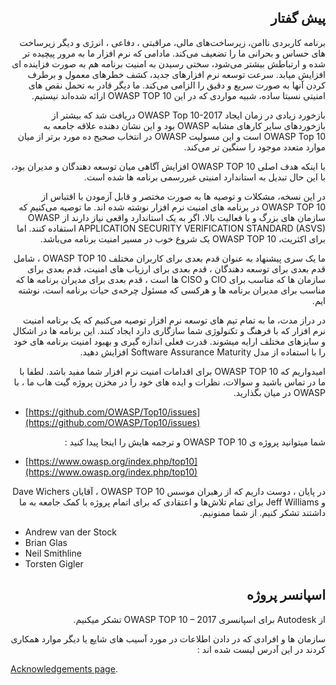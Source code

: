 ## <div dir="rtl" align="right">  پیش گفتار </div> 

<p dir="rtl" align="right">برنامه کاربردی ناامن، زیرساخت‌های مالی، مراقبتی ، دفاعی ، انرژی و دیگر زیرساخت های حساس و بحرانی ما را تضعیف می‌کند. مادامی که نرم افزار ما به مرور پیچیده تر شده و ارتباطش بیشتر می‌شود، سختی رسیدن به امنیت برنامه هم به صورت فزاینده ای افزایش میابد.
سرعت توسعه نرم افزارهای جدید، کشف خطرهای معمول و برطرف کردن آنها به صورت سریع و دقیق را الزامی می‌کند. ما دیگر قادر به تحمل نقص های امنیتی نسبتا ساده، شبیه مواردی که در این  OWASP TOP 10 ارائه شده‌اند نیستیم.</p>

<p dir="rtl" align="right">
بازخورد زیادی در زمان ایجاد OWASP Top 10-2017 دریافت شد که بیشتر از بازخوردهای سایر کارهای مشابه OWASP بود و این نشان دهنده علاقه جامعه به OWASP Top 10 است و این مسولیت OWASP در انتخاب صحیح ده مورد برتر از میان موارد متعدد موجود را سنگین تر می‌کند.
</p>

<p dir="rtl" align="right">با اینکه هدف اصلی OWASP TOP 10  افزایش آگاهی میان توسعه دهندگان و مدیران بود، با این حال تبدیل به استاندارد امنیتی غیررسمی برنامه ها شده است.
</p>

<p dir="rtl" align="right">در این نسخه، مشکلات و توصیه ها به صورت مختصر و قابل آزمودن با اقتباس از OWASP TOP 10  در برنامه های امنیت نرم افزار نوشته شده اند. ما توصیه می‌کنیم که سازمان های بزرگ و با فعالیت بالا، اگر به یک استاندارد واقعی نیاز دارند از 
OWASP APPLICATION SECURITY VERIFICATION  STANDARD (ASVS) استفاده کنند. اما برای اکثریت، OWASP TOP 10  یک شروع خوب در مسیر امنیت برنامه می‌باشد.</p>

<p dir="rtl" align="right">ما یک سری پیشنهاد به عنوان قدم بعدی برای کاربران مختلف OWASP TOP 10 ، شامل قدم بعدی برای توسعه دهندگان ، قدم بعدی برای ارزیاب های امنیت، قدم بعدی برای سازمان ها که مناسب برای CIO  و CISO  ها است ، قدم بعدی برای مدیران برنامه ها که مناسب برای مدیران برنامه ها و هرکسی که مسئول چرخه‌ی حیات برنامه است، نوشته ایم.</p>

<p dir="rtl" align="right">در دراز مدت، ما به تمام تیم های توسعه نرم افزار توصیه می‌کنیم که یک برنامه امنیت نرم افزار که با فرهنگ و تکنولوژی شما سازگاری دارد ایجاد کنند. این برنامه ها در اشکال و سایزهای مختلف ارایه میشوند.
قدرت فعلی اندازه گیری و بهبود امنیت برنامه های خود را با استفاده از مدل Software Assurance Maturity  افزایش دهید.</p>

<p dir="rtl" align="right">امیدواریم که OWASP TOP 10  برای اقدامات امنیت نرم افزار شما مفید باشد. لطفا با ما در تماس باشید و سوالات، نظرات و ایده های خود را در مخزن پروژه گیت هاب ما ، با OWASP در میان بگذارید.</p>

* [https://github.com/OWASP/Top10/issues](https://github.com/OWASP/Top10/issues)

<p dir="rtl" align="right">شما میتوانید پروژه ی OWASP TOP 10 و ترجمه هایش را اینجا پیدا کنید :</p>

* [https://www.owasp.org/index.php/top10](https://www.owasp.org/index.php/top10)

<p dir="rtl" align="right">در پایان ، دوست داریم که از رهبران موسس OWASP TOP 10 ، آقایان Dave Wichers  و Jeff Williams  برای تمام تلاش‌ها و اعتقادی که برای اتمام پروژه با کمک جامعه به ما داشتند تشکر کنیم. از شما ممنونیم.</p>

* Andrew van der Stock
* Brian Glas
* Neil Smithline
* Torsten Gigler


## <div dir="rtl" align="right"> اسپانسر پروژه</div>

<p dir="rtl" align="right">از Autodesk  برای اسپانسری OWASP TOP 10 – 2017  تشکر میکنیم.</p>

<p dir="rtl" align="right">سازمان ها و افرادی که در دادن اطلاعات در مورد آسیب های شایع یا دیگر موارد همکاری کردند در این آدرس لیست شده اند :
</p>

[Acknowledgements page](0xd1-data-contributors.md).
